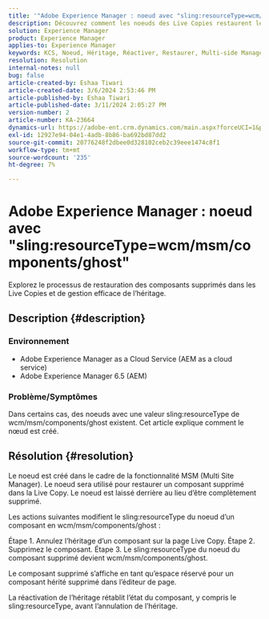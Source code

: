 ```yaml
---
title: '"Adobe Experience Manager : noeud avec "sling:resourceType=wcm/msm/components/ghost"'
description: Découvrez comment les noeuds des Live Copies restaurent les composants supprimés et gèrent l’héritage dans l’éditeur de page.
solution: Experience Manager
product: Experience Manager
applies-to: Experience Manager
keywords: KCS, Noeud, Héritage, Réactiver, Restaurer, Multi-side Manager, Live Copy, Composants, Espace réservé
resolution: Resolution
internal-notes: null
bug: false
article-created-by: Eshaa Tiwari
article-created-date: 3/6/2024 2:53:46 PM
article-published-by: Eshaa Tiwari
article-published-date: 3/11/2024 2:05:27 PM
version-number: 2
article-number: KA-23664
dynamics-url: https://adobe-ent.crm.dynamics.com/main.aspx?forceUCI=1&pagetype=entityrecord&etn=knowledgearticle&id=5deea651-c9db-ee11-904d-6045bd006b4b
exl-id: 12927e94-04e1-4adb-8b86-ba692bd87dd2
source-git-commit: 20776248f2dbee0d328102ceb2c39eee1474c8f1
workflow-type: tm+mt
source-wordcount: '235'
ht-degree: 7%

---
```


# Adobe Experience Manager : noeud avec &quot;sling:resourceType=wcm/msm/components/ghost&quot;


Explorez le processus de restauration des composants supprimés dans les Live Copies et de gestion efficace de l’héritage.

## Description {#description}


### Environnement

- Adobe Experience Manager as a Cloud Service (AEM as a cloud service)
- Adobe Experience Manager 6.5 (AEM)


### Problème/Symptômes

Dans certains cas, des noeuds avec une valeur sling:resourceType de wcm/msm/components/ghost existent. Cet article explique comment le nœud est créé.


## Résolution {#resolution}


Le noeud est créé dans le cadre de la fonctionnalité MSM (Multi Site Manager). Le noeud sera utilisé pour restaurer un composant supprimé dans la Live Copy. Le noeud est laissé derrière au lieu d’être complètement supprimé.

Les actions suivantes modifient le sling:resourceType du noeud d’un composant en wcm/msm/components/ghost :

Étape 1. Annulez l’héritage d’un composant sur la page Live Copy.
Étape 2. Supprimez le composant.
Étape 3. Le sling:resourceType du noeud du composant supprimé devient wcm/msm/components/ghost.

Le composant supprimé s’affiche en tant qu’espace réservé pour un composant hérité supprimé dans l’éditeur de page.

La réactivation de l’héritage rétablit l’état du composant, y compris le sling:resourceType, avant l’annulation de l’héritage.

